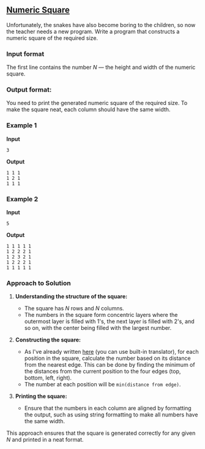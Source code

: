 ## [Numeric Square](../../../solutions/2.4/24_s.py)

Unfortunately, the snakes have also become boring to the children, so now the teacher needs a new program. Write a program that constructs a numeric square of the required size.

### Input format

The first line contains the number $N$ — the height and width of the numeric square.

### Output format:

You need to print the generated numeric square of the required size.
To make the square neat, each column should have the same width.

### Example 1

**Input**
```plaintext
3
```

**Output**
```plaintext
1 1 1
1 2 1
1 1 1
```

### Example 2

**Input**
```plaintext
5
```

**Output**
```plaintext
1 1 1 1 1
1 2 2 2 1
1 2 3 2 1
1 2 2 2 1
1 1 1 1 1
```

### Approach to Solution

1. **Understanding the structure of the square:**
   - The square has $N$ rows and $N$ columns.
   - The numbers in the square form concentric layers where the outermost layer is filled with 1's, the next layer is filled with 2's, and so on, with the center being filled with the largest number.

2. **Constructing the square:**
   - As I've already written [here](https://t.me/handbook_python/11/32431) (you can use built-in translator), for each position in the square, calculate the number based on its distance from the nearest edge. This can be done by finding the minimum of the distances from the current position to the four edges (top, bottom, left, right).
   - The number at each position will be `min(distance from edge)`.

3. **Printing the square:**
   - Ensure that the numbers in each column are aligned by formatting the output, such as using string formatting to make all numbers have the same width.

This approach ensures that the square is generated correctly for any given $N$ and printed in a neat format.